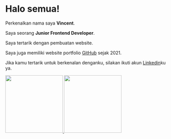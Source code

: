 # Halo semua! 

Perkenalkan nama saya **Vincent**.

Saya seorang **Junior Frontend Developer**.

Saya tertarik dengan pembuatan website.

Saya juga memiliki website portfolio [GitHub](https://vincentt14.github.io) sejak 2021.

Jika kamu tertarik untuk berkenalan denganku, silakan ikuti akun [Linkedin](https://www.linkedin.com/in/vincent-240775185/)ku ya.


<p align="left">
<a href="https://github.com/vincentt14">
  <img height="180em" src="https://github-readme-stats-eight-theta.vercel.app/api?username=gilangadhan&show_icons=true&theme=algolia&include_all_commits=true&count_private=true"/>
  <img height="180em" src="https://github-readme-stats-eight-theta.vercel.app/api/top-langs/?username=gilangadhan&layout=compact&langs_count=8&theme=algolia"/>
</a>
</p>
